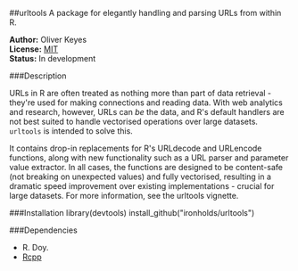 ##urltools
A package for elegantly handling and parsing URLs from within R.

__Author:__ Oliver Keyes<br/>
__License:__ [MIT](http://opensource.org/licenses/MIT)<br/>
__Status:__ In development

###Description

URLs in R are often treated as nothing more than part of data retrieval -
they're used for making connections and reading data. With web analytics
and research, however, URLs can *be* the data, and R's default handlers
are not best suited to handle vectorised operations over large datasets.
<code>urltools</code> is intended to solve this. 

It contains drop-in replacements for R's URLdecode and URLencode functions, along
with new functionality such as a URL parser and parameter value extractor. In all
cases, the functions are designed to be content-safe (not breaking on unexpected values)
and fully vectorised, resulting in a dramatic speed improvement over existing implementations -
crucial for large datasets. For more information, see the urltools vignette.

###Installation
    library(devtools)
    install_github("ironholds/urltools")

###Dependencies
* R. Doy.
* [Rcpp](http://cran.rstudio.com/web/packages/Rcpp/)

